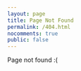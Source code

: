 ```yaml
---
layout: page
title: Page Not Found
permalink: /404.html
nocomments: true
public: false
---
```


Page not found :(
